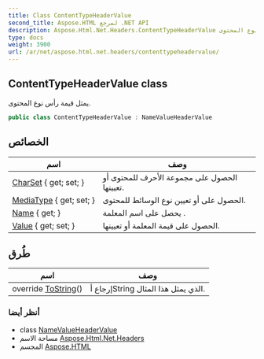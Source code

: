 ```yaml
---
title: Class ContentTypeHeaderValue
second_title: Aspose.HTML لمرجع .NET API
description: Aspose.Html.Net.Headers.ContentTypeHeaderValue فصل. يمثل قيمة رأس نوع المحتوى.
type: docs
weight: 3900
url: /ar/net/aspose.html.net.headers/contenttypeheadervalue/
---
```

## ContentTypeHeaderValue class

يمثل قيمة رأس نوع المحتوى.

```csharp
public class ContentTypeHeaderValue : NameValueHeaderValue
```

## الخصائص

| اسم | وصف |
| --- | --- |
| [CharSet](../../aspose.html.net.headers/contenttypeheadervalue/charset/) { get; set; } | الحصول على مجموعة الأحرف للمحتوى أو تعيينها. |
| [MediaType](../../aspose.html.net.headers/contenttypeheadervalue/mediatype/) { get; set; } | الحصول على أو تعيين نوع الوسائط للمحتوى. |
| [Name](../../aspose.html.net.headers/namevalueheadervalue/name/) { get; } | يحصل على اسم المعلمة . |
| [Value](../../aspose.html.net.headers/namevalueheadervalue/value/) { get; set; } | الحصول على قيمة المعلمة أو تعيينها. |

## طُرق

| اسم | وصف |
| --- | --- |
| override [ToString](../../aspose.html.net.headers/namevalueheadervalue/tostring/)() | إرجاع أString الذي يمثل هذا المثال. |

### أنظر أيضا

* class [NameValueHeaderValue](../namevalueheadervalue/)
* مساحة الاسم [Aspose.Html.Net.Headers](../../aspose.html.net.headers/)
* المجسم [Aspose.HTML](../../)


